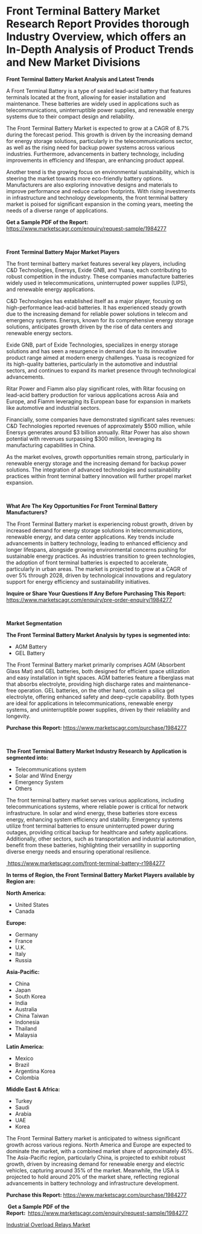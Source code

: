 <p><h1>Front Terminal Battery Market Research Report Provides thorough Industry Overview, which offers an In-Depth Analysis of Product Trends and New Market Divisions</h1></p><p><strong>Front Terminal Battery Market Analysis and Latest Trends</strong></p>
<p><p>A Front Terminal Battery is a type of sealed lead-acid battery that features terminals located at the front, allowing for easier installation and maintenance. These batteries are widely used in applications such as telecommunications, uninterruptible power supplies, and renewable energy systems due to their compact design and reliability.</p><p>The Front Terminal Battery Market is expected to grow at a CAGR of 8.7% during the forecast period. This growth is driven by the increasing demand for energy storage solutions, particularly in the telecommunications sector, as well as the rising need for backup power systems across various industries. Furthermore, advancements in battery technology, including improvements in efficiency and lifespan, are enhancing product appeal.</p><p>Another trend is the growing focus on environmental sustainability, which is steering the market towards more eco-friendly battery options. Manufacturers are also exploring innovative designs and materials to improve performance and reduce carbon footprints. With rising investments in infrastructure and technology developments, the front terminal battery market is poised for significant expansion in the coming years, meeting the needs of a diverse range of applications.</p></p>
<p><strong>Get a Sample PDF of the Report:&nbsp;</strong> <a href="https://www.marketscagr.com/enquiry/request-sample/1984277?utm_campaign=3135&utm_medium=2&utm_source=Github&utm_content=ia&utm_term=07042025&utm_id=front-terminal-battery">https://www.marketscagr.com/enquiry/request-sample/1984277</a></p>
<p>&nbsp;</p>
<p><strong>Front Terminal Battery Major Market Players</strong></p>
<p><p>The front terminal battery market features several key players, including C&D Technologies, Enersys, Exide GNB, and Yuasa, each contributing to robust competition in the industry. These companies manufacture batteries widely used in telecommunications, uninterrupted power supplies (UPS), and renewable energy applications.</p><p>C&D Technologies has established itself as a major player, focusing on high-performance lead-acid batteries. It has experienced steady growth due to the increasing demand for reliable power solutions in telecom and emergency systems. Enersys, known for its comprehensive energy storage solutions, anticipates growth driven by the rise of data centers and renewable energy sectors.</p><p>Exide GNB, part of Exide Technologies, specializes in energy storage solutions and has seen a resurgence in demand due to its innovative product range aimed at modern energy challenges. Yuasa is recognized for its high-quality batteries, particularly in the automotive and industrial sectors, and continues to expand its market presence through technological advancements.</p><p>Ritar Power and Fiamm also play significant roles, with Ritar focusing on lead-acid battery production for various applications across Asia and Europe, and Fiamm leveraging its European base for expansion in markets like automotive and industrial sectors.</p><p>Financially, some companies have demonstrated significant sales revenues: C&D Technologies reported revenues of approximately $500 million, while Enersys generates around $3 billion annually. Ritar Power has also shown potential with revenues surpassing $300 million, leveraging its manufacturing capabilities in China.</p><p>As the market evolves, growth opportunities remain strong, particularly in renewable energy storage and the increasing demand for backup power solutions. The integration of advanced technologies and sustainability practices within front terminal battery innovation will further propel market expansion.</p></p>
<p>&nbsp;</p>
<p><strong>What Are The Key Opportunities For Front Terminal Battery Manufacturers?</strong></p>
<p><p>The Front Terminal Battery market is experiencing robust growth, driven by increased demand for energy storage solutions in telecommunications, renewable energy, and data center applications. Key trends include advancements in battery technology, leading to enhanced efficiency and longer lifespans, alongside growing environmental concerns pushing for sustainable energy practices. As industries transition to green technologies, the adoption of front terminal batteries is expected to accelerate, particularly in urban areas. The market is projected to grow at a CAGR of over 5% through 2028, driven by technological innovations and regulatory support for energy efficiency and sustainability initiatives.</p></p>
<p><strong>Inquire or Share Your Questions If Any Before Purchasing This Report:</strong> <a href="https://www.marketscagr.com/enquiry/pre-order-enquiry/1984277?utm_campaign=3135&utm_medium=2&utm_source=Github&utm_content=ia&utm_term=07042025&utm_id=front-terminal-battery">https://www.marketscagr.com/enquiry/pre-order-enquiry/1984277</a></p>
<p>&nbsp;</p>
<p><strong>Market Segmentation</strong></p>
<p><strong>The Front Terminal Battery Market Analysis by types is segmented into:</strong></p>
<p><ul><li>AGM Battery</li><li>GEL Battery</li></ul></p>
<p><p>The Front Terminal Battery market primarily comprises AGM (Absorbent Glass Mat) and GEL batteries, both designed for efficient space utilization and easy installation in tight spaces. AGM batteries feature a fiberglass mat that absorbs electrolyte, providing high discharge rates and maintenance-free operation. GEL batteries, on the other hand, contain a silica gel electrolyte, offering enhanced safety and deep-cycle capability. Both types are ideal for applications in telecommunications, renewable energy systems, and uninterruptible power supplies, driven by their reliability and longevity.</p></p>
<p><strong>Purchase this Report:&nbsp;</strong><a href="https://www.marketscagr.com/purchase/1984277?utm_campaign=3135&utm_medium=2&utm_source=Github&utm_content=ia&utm_term=07042025&utm_id=front-terminal-battery">https://www.marketscagr.com/purchase/1984277</a></p>
<p>&nbsp;</p>
<p><strong>The Front Terminal Battery Market Industry Research by Application is segmented into:</strong></p>
<p><ul><li>Telecommunications system</li><li>Solar and Wind Energy</li><li>Emergency System</li><li>Others</li></ul></p>
<p><p>The front terminal battery market serves various applications, including telecommunications systems, where reliable power is critical for network infrastructure. In solar and wind energy, these batteries store excess energy, enhancing system efficiency and stability. Emergency systems utilize front terminal batteries to ensure uninterrupted power during outages, providing critical backup for healthcare and safety applications. Additionally, other sectors, such as transportation and industrial automation, benefit from these batteries, highlighting their versatility in supporting diverse energy needs and ensuring operational resilience.</p></p>
<p><a href="https://www.marketscagr.com/front-terminal-battery-r1984277?utm_campaign=3135&utm_medium=2&utm_source=Github&utm_content=ia&utm_term=07042025&utm_id=front-terminal-battery">&nbsp;https://www.marketscagr.com/front-terminal-battery-r1984277</a></p>
<p><strong>In terms of Region, the Front Terminal Battery Market Players available by Region are:</strong></p>
<p>
    <p> <strong> North America: </strong>
        <ul>
            <li>United States</li>
            <li>Canada</li>
        </ul>
        </p> 
    <p> <strong> Europe: </strong>
        <ul>
            <li>Germany</li>
            <li>France</li>
            <li>U.K.</li>
            <li>Italy</li>
            <li>Russia</li>
        </ul>
        </p> 
    <p> <strong> Asia-Pacific: </strong>
        <ul>
            <li>China</li>
            <li>Japan</li>
            <li>South Korea</li>
            <li>India</li>
            <li>Australia</li>
            <li>China Taiwan</li>
            <li>Indonesia</li>
            <li>Thailand</li>
            <li>Malaysia</li>
        </ul>
        </p> 
    <p> <strong> Latin America: </strong>
        <ul>
            <li>Mexico</li>
            <li>Brazil</li>
            <li>Argentina Korea</li>
            <li>Colombia</li>
        </ul>
        </p> 
    <p> <strong> Middle East & Africa: </strong>
        <ul>
            <li>Turkey</li>
            <li>Saudi</li>
            <li>Arabia</li>
            <li>UAE</li>
            <li>Korea</li>
        </ul>
    </p>
    </p>
<p><p>The Front Terminal Battery market is anticipated to witness significant growth across various regions. North America and Europe are expected to dominate the market, with a combined market share of approximately 45%. The Asia-Pacific region, particularly China, is projected to exhibit robust growth, driven by increasing demand for renewable energy and electric vehicles, capturing around 35% of the market. Meanwhile, the USA is projected to hold around 20% of the market share, reflecting regional advancements in battery technology and infrastructure development.</p></p>
<p><strong>Purchase this Report: </strong><a href="https://www.marketscagr.com/purchase/1984277?utm_campaign=3135&utm_medium=2&utm_source=Github&utm_content=ia&utm_term=07042025&utm_id=front-terminal-battery">https://www.marketscagr.com/purchase/1984277</a></p>
<p>&nbsp;<strong>Get a Sample PDF of the Report:&nbsp;&nbsp;</strong><a href="https://www.marketscagr.com/enquiry/request-sample/1984277?utm_campaign=3135&utm_medium=2&utm_source=Github&utm_content=ia&utm_term=07042025&utm_id=front-terminal-battery">https://www.marketscagr.com/enquiry/request-sample/1984277</a></p>
<p><strong></strong></p>
<p><p><a href="https://github.com/awalinfucci/Market-Research-Report-List-1/blob/main/industrial-overload-relays-market.md?utm_campaign=3135&utm_medium=2&utm_source=Github&utm_content=ia&utm_term=07042025&utm_id=front-terminal-battery">Industrial Overload Relays Market</a></p></p>